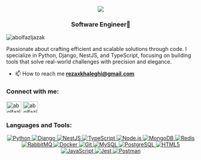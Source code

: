 <p align="center">
  <a href="https://github.com/rezkhaleghi">
    <img src="https://readme-typing-svg.herokuapp.com?lines=Hey,+This+is+PocketJack;Welcome+to+my+GitHub!&center=true&width=500&height=50" />
  </a>
</p><h3 align="center">Software Engineer🦀</h3>

<p align="left"> <img src="https://komarev.com/ghpvc/?username=abolfazljazak&label=Profile%20views&color=0e75b6&style=flat" alt="abolfazljazak" /> </p>

Passionate about crafting efficient and scalable solutions through code. I specialize in Python, Django, NestJS, and TypeScript, focusing on building tools that solve real-world challenges with precision and elegance.

- 📫 How to reach me **rezaxkhaleghi@gmail.com**

<h3 align="left">Connect with me:</h3>
<p align="left">
<a href="https://linkedin.com/in/rezaxkhaleghi" target="blank"><img align="center" src="https://raw.githubusercontent.com/rahuldkjain/github-profile-readme-generator/master/src/images/icons/Social/linked-in-alt.svg" alt="abolfazl-jazak-208330292" height="30" width="40" /></a>
<a href="https://instagram.com/PocketJack1" target="blank"><img align="center" src="https://raw.githubusercontent.com/rahuldkjain/github-profile-readme-generator/master/src/images/icons/Social/instagram.svg" alt="abolfazljzk" height="30" width="40" /></a>
</p>

<h3 align="left">Languages and Tools:</h3>
<p align="center">
  <!-- Skillicons -->
  <a href="https://www.python.org" target="_blank" rel="noreferrer">
    <img src="https://skillicons.dev/icons?i=python" alt="Python" />
  </a>
  <a href="https://www.djangoproject.com/" target="_blank" rel="noreferrer">
    <img src="https://skillicons.dev/icons?i=django" alt="Django" />
  </a>
  <a href="https://nestjs.com/" target="_blank" rel="noreferrer">
    <img src="https://skillicons.dev/icons?i=nestjs" alt="NestJS" />
  </a>
  <a href="https://www.typescriptlang.org/" target="_blank" rel="noreferrer">
    <img src="https://skillicons.dev/icons?i=typescript" alt="TypeScript" />
  </a>
  <a href="https://nodejs.org/" target="_blank" rel="noreferrer">
    <img src="https://skillicons.dev/icons?i=nodejs" alt="Node.js" />
  </a>
  <a href="https://www.mongodb.com/" target="_blank" rel="noreferrer">
    <img src="https://skillicons.dev/icons?i=mongodb" alt="MongoDB" />
  </a>
  <a href="https://redis.io/" target="_blank" rel="noreferrer">
    <img src="https://skillicons.dev/icons?i=redis" alt="Redis" />
  </a>
  <a href="https://www.rabbitmq.com/" target="_blank" rel="noreferrer">
    <img src="https://skillicons.dev/icons?i=rabbitmq" alt="RabbitMQ" />
  </a>
  <a href="https://www.docker.com/" target="_blank" rel="noreferrer">
    <img src="https://skillicons.dev/icons?i=docker" alt="Docker" />
  </a>
  <a href="https://git-scm.com/" target="_blank" rel="noreferrer">
    <img src="https://skillicons.dev/icons?i=git" alt="Git" />
  </a>
  <a href="https://www.mysql.com/" target="_blank" rel="noreferrer">
    <img src="https://skillicons.dev/icons?i=mysql" alt="MySQL" />
  </a>
  <a href="https://www.postgresql.org/" target="_blank" rel="noreferrer">
    <img src="https://skillicons.dev/icons?i=postgresql" alt="PostgreSQL" />
  </a>
  <a href="https://www.w3.org/html/" target="_blank" rel="noreferrer">
    <img src="https://skillicons.dev/icons?i=html" alt="HTML5" />
  </a>
  <a href="https://developer.mozilla.org/en-US/docs/Web/JavaScript" target="_blank" rel="noreferrer">
    <img src="https://skillicons.dev/icons?i=javascript" alt="JavaScript" />
  </a>
  <a href="https://jestjs.io/" target="_blank" rel="noreferrer">
    <img src="https://skillicons.dev/icons?i=jest" alt="Jest" />
  </a>
  <a href="https://postman.com/" target="_blank" rel="noreferrer">
    <img src="https://skillicons.dev/icons?i=postman" alt="Postman" />
  </a>
</p>
